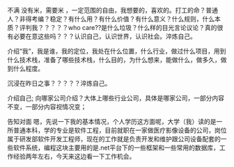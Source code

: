 不满
没有米，需要米 ，一定范围的自由，我想要的，喜欢的。打工的命？普通人？非得考编？稳定？有什么用？有什么价值？有什么意义？什么规则，什么本质？评判我？？？？？who care??是什么垃圾？什么样的目光言论议论？真的很有必要在意这些吗？？？认识自己，认识世界，认识社会。淬炼自己。

介绍“我”，我是谁，我的定位，我处在什么位置，什么行业，做过什么项目，用到什么技术栈，准备了哪些技术栈，什么目的，为什么想来，能做什么，做多久，做到什么程度。

沉浸在昨日之事？？？？？淬炼自己。

介绍自己; 向哪家公司介绍？大体上哪些行业公司，具体是哪家公司，一部分内容不变，一部分内容视情况变；

告知对面  嗯，先说一下我的基本情况，个人学历这方面呢，大学（我）读的是一所普通本科，学的专业是软件工程，目前就职在一家做医疗影像设备的公司，岗位属于研发部软件开发工程师，现在的工作就是负责开发和维护跟公司设备配套的一些软件系统，编程这块主要用的是.net平台下的一些框架和一些常用的数据库，工作经验两年左右，今天来这边看一下工作机会。



